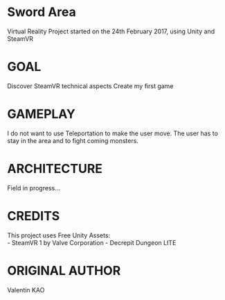 # Sword Area
Virtual Reality Project started on the 24th February 2017, using Unity and SteamVR

# GOAL
Discover SteamVR technical aspects
Create my first game

# GAMEPLAY
I do not want to use Teleportation to make the user move. The user has to stay in the area and to fight coming monsters.

# ARCHITECTURE
Field in progress... 

# CREDITS
This project uses Free Unity Assets:  
	- SteamVR 1 by Valve Corporation
	- Decrepit Dungeon LITE

# ORIGINAL AUTHOR
Valentin KAO